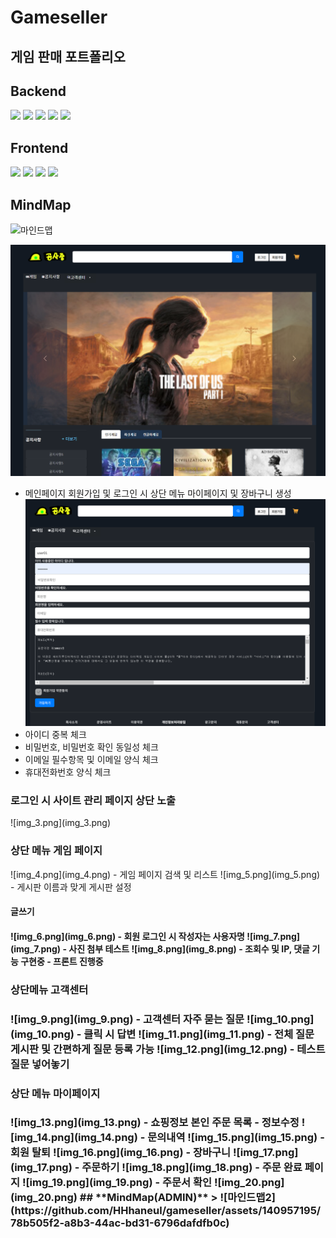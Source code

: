 # **Gameseller**
## **게임 판매 포트폴리오**


## **Backend**
>
<img src="https://img.shields.io/badge/JAVA-EE4C2C?style=for-the-badge&logo=JAVA&logoColor=white">
<img src="https://img.shields.io/badge/Spring-3776AB?style=for-the-badge&logo=Spring&logoColor=white">
<img src="https://img.shields.io/badge/Spring Boot-5C3EE8?style=for-the-badge&logo=opencv&logoColor=black">
<img src="https://img.shields.io/badge/Spring MVC-FF6F00?style=for-the-badge&logo=TensorFlow&logoColor=white">
<img src="https://img.shields.io/badge/Spring JPA-4479A1?style=for-the-badge&logo=mysql&logoColor=white">

## **Frontend**
>
<img src="https://img.shields.io/badge/HTML-FCC624?style=for-the-badge&logo=linux&logoColor=black">
<img src="https://img.shields.io/badge/CSS-181717?style=for-the-badge&logo=github&logoColor=white">
<img src="https://img.shields.io/badge/JavaScrpit-F05032?style=for-the-badge&logo=git&logoColor=white">
<img src="https://img.shields.io/badge/Thymeleaf-5C3EE8?style=for-the-badge&logo=Spring&logoColor=black">

## **MindMap**
>
![마인드맵](https://github.com/HHhaneul/gameseller/assets/140957195/a4fb7e67-ac0f-45cb-8d94-234a761d33b5)

![img.png](img.png) 
 - 메인페이지 회원가입 및 로그인 시 상단 메뉴 마이페이지 및 장바구니 생성
![img_2.png](img_2.png)
 - 아이디 중복 체크
 - 비밀번호, 비밀번호 확인 동일성 체크
 - 이메일 필수항목 및 이메일 양식 체크
 - 휴대전화번호 양식 체크

<h3>로그인 시 사이트 관리 페이지 상단 노출 </h3>
![img_3.png](img_3.png)

<h3>상단 메뉴 게임 페이지</h3>
![img_4.png](img_4.png)
- 게임 페이지 검색 및 리스트
![img_5.png](img_5.png)
- 게시판 이름과 맞게 게시판 설정
<h4>글쓰기<h4>
![img_6.png](img_6.png)
- 회원 로그인 시 작성자는 사용자명
![img_7.png](img_7.png)
- 사진 첨부 테스트
![img_8.png](img_8.png)
- 조회수 및 IP, 댓글 기능 구현중
- 프론트 진행중
<h3>상단메뉴 고객센터<h3>
![img_9.png](img_9.png)
- 고객센터 자주 묻는 질문
![img_10.png](img_10.png)
- 클릭 시 답변
![img_11.png](img_11.png)
- 전체 질문 게시판 및 간편하게 질문 등록 가능
![img_12.png](img_12.png)
- 테스트 질문 넣어놓기
<h3>상단 메뉴 마이페이지<h3>
![img_13.png](img_13.png)
- 쇼핑정보 본인 주문 목록
- 정보수정
![img_14.png](img_14.png)
- 문의내역
![img_15.png](img_15.png)
- 회원 탈퇴
![img_16.png](img_16.png)
- 장바구니
![img_17.png](img_17.png)
- 주문하기
![img_18.png](img_18.png)
- 주문 완료 페이지
![img_19.png](img_19.png)
- 주문서 확인
![img_20.png](img_20.png)
## **MindMap(ADMIN)**
>
![마인드맵2](https://github.com/HHhaneul/gameseller/assets/140957195/78b505f2-a8b3-44ac-bd31-6796dafdfb0c)
